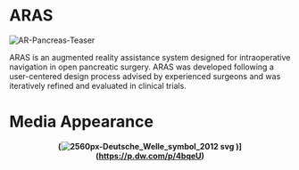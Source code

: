 # ARAS
![AR-Pancreas-Teaser](https://github.com/user-attachments/assets/468aba15-fd45-4689-a0dc-5ba505c7a303)

ARAS is an augmented reality assistance system designed for intraoperative navigation in open pancreatic surgery. ARAS was developed following a user-centered design process advised by experienced surgeons and was iteratively refined and evaluated in clinical trials. 

# Media Appearance 
<b><p align="center">
(![2560px-Deutsche_Welle_symbol_2012 svg](https://github.com/user-attachments/assets/dc40bb7c-d29c-474c-8053-3227e0b52f3e)
)](https://p.dw.com/p/4bqeU)
</p></b>



